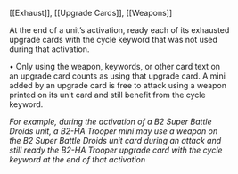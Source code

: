 [[Exhaust]], [[Upgrade Cards]], [[Weapons]]

At the end of a unit’s activation, ready each of its exhausted  
upgrade cards with the cycle keyword that was not used  
during that activation.  

• Only using the weapon, keywords, or other card text on  
an upgrade card counts as using that upgrade card. A mini  
added by an upgrade card is free to attack using a weapon  
printed on its unit card and still benefit from the cycle  
keyword.  

_For example, during the activation of a B2 Super Battle  
Droids unit, a B2-HA Trooper mini may use a weapon on  
the B2 Super Battle Droids unit card during an attack and  
still ready the B2-HA Trooper upgrade card with the cycle  
keyword at the end of that activation_
